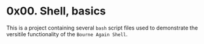 # 0x00. Shell, basics

This is a project containing several `bash` script files used to demonstrate the versitile functionality of the `Bourne Again Shell`.
